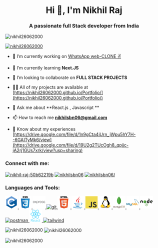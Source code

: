 <h1 align="center">Hi 👋, I'm Nikhil Raj</h1>
<h3 align="center">A passionate full Stack developer from India</h3>

<p align="left"> <img src="https://komarev.com/ghpvc/?username=nikhil26062000&label=Profile%20views&color=0e75b6&style=flat" alt="nikhil26062000" /> </p>

<p align="left"> <a href="https://github.com/ryo-ma/github-profile-trophy"><img src="https://github-profile-trophy.vercel.app/?username=nikhil26062000" alt="nikhil26062000" /></a> </p>

- 🔭 I’m currently working on [WhatsApp web-CLONE ✌️](https://github.com/Nikhil26062000/Whatsapp-Clone-v1.0)

- 🌱 I’m currently learning **Next.JS**

- 👯 I’m looking to collaborate on **FULL STACK PROJECTS**

- 👨‍💻 All of my projects are available at [https://nikhil26062000.github.io/Portfolio/](https://nikhil26062000.github.io/Portfolio/)

- 💬 Ask me about **React.js , Javascript **

- 📫 How to reach me **nikhilsbn06@gmail.com**

- 📄 Know about my experiences [https://drive.google.com/file/d/1n9gCta4iUrn_jWpu5hY7H--6GAITyMk6/view](https://drive.google.com/file/d/19U2g2TUcOgh8_qpjjc-jA2rj1GUs7xrk/view?usp=sharing)

<h3 align="left">Connect with me:</h3>
<p align="left">
<a href="https://linkedin.com/in/nikhil-raj-50b62219b" target="blank"><img align="center" src="https://raw.githubusercontent.com/rahuldkjain/github-profile-readme-generator/master/src/images/icons/Social/linked-in-alt.svg" alt="nikhil-raj-50b62219b" height="30" width="40" /></a>
<a href="https://www.hackerrank.com/nikhilsbn06" target="blank"><img align="center" src="https://raw.githubusercontent.com/rahuldkjain/github-profile-readme-generator/master/src/images/icons/Social/hackerrank.svg" alt="nikhilsbn06" height="30" width="40" /></a>
<a href="https://www.leetcode.com/nikhilsbn06/" target="blank"><img align="center" src="https://raw.githubusercontent.com/rahuldkjain/github-profile-readme-generator/master/src/images/icons/Social/leet-code.svg" alt="nikhilsbn06/" height="30" width="40" /></a>
</p>

<h3 align="left">Languages and Tools:</h3>
<p align="left"> <a href="https://www.cprogramming.com/" target="_blank" rel="noreferrer"> <img src="https://raw.githubusercontent.com/devicons/devicon/master/icons/c/c-original.svg" alt="c" width="40" height="40"/> </a> <a href="https://www.w3schools.com/css/" target="_blank" rel="noreferrer"> <img src="https://raw.githubusercontent.com/devicons/devicon/master/icons/css3/css3-original-wordmark.svg" alt="css3" width="40" height="40"/> </a> <a href="https://expressjs.com" target="_blank" rel="noreferrer"> <img src="https://raw.githubusercontent.com/devicons/devicon/master/icons/express/express-original-wordmark.svg" alt="express" width="40" height="40"/> </a> <a href="https://git-scm.com/" target="_blank" rel="noreferrer"> <img src="https://www.vectorlogo.zone/logos/git-scm/git-scm-icon.svg" alt="git" width="40" height="40"/> </a> <a href="https://www.w3.org/html/" target="_blank" rel="noreferrer"> <img src="https://raw.githubusercontent.com/devicons/devicon/master/icons/html5/html5-original-wordmark.svg" alt="html5" width="40" height="40"/> </a> <a href="https://www.java.com" target="_blank" rel="noreferrer"> <img src="https://raw.githubusercontent.com/devicons/devicon/master/icons/java/java-original.svg" alt="java" width="40" height="40"/> </a> <a href="https://developer.mozilla.org/en-US/docs/Web/JavaScript" target="_blank" rel="noreferrer"> <img src="https://raw.githubusercontent.com/devicons/devicon/master/icons/javascript/javascript-original.svg" alt="javascript" width="40" height="40"/> </a> <a href="https://www.linux.org/" target="_blank" rel="noreferrer"> <img src="https://raw.githubusercontent.com/devicons/devicon/master/icons/linux/linux-original.svg" alt="linux" width="40" height="40"/> </a> <a href="https://www.mongodb.com/" target="_blank" rel="noreferrer"> <img src="https://raw.githubusercontent.com/devicons/devicon/master/icons/mongodb/mongodb-original-wordmark.svg" alt="mongodb" width="40" height="40"/> </a> <a href="https://www.mysql.com/" target="_blank" rel="noreferrer"> <img src="https://raw.githubusercontent.com/devicons/devicon/master/icons/mysql/mysql-original-wordmark.svg" alt="mysql" width="40" height="40"/> </a> <a href="https://nodejs.org" target="_blank" rel="noreferrer"> <img src="https://raw.githubusercontent.com/devicons/devicon/master/icons/nodejs/nodejs-original-wordmark.svg" alt="nodejs" width="40" height="40"/> </a> <a href="https://postman.com" target="_blank" rel="noreferrer"> <img src="https://www.vectorlogo.zone/logos/getpostman/getpostman-icon.svg" alt="postman" width="40" height="40"/> </a> <a href="https://reactjs.org/" target="_blank" rel="noreferrer"> <img src="https://raw.githubusercontent.com/devicons/devicon/master/icons/react/react-original-wordmark.svg" alt="react" width="40" height="40"/> </a> <a href="https://tailwindcss.com/" target="_blank" rel="noreferrer"> <img src="https://www.vectorlogo.zone/logos/tailwindcss/tailwindcss-icon.svg" alt="tailwind" width="40" height="40"/> </a> </p>

<p><img align="left" src="https://github-readme-stats.vercel.app/api/top-langs?username=nikhil26062000&show_icons=true&locale=en&layout=compact" alt="nikhil26062000" /></p>

<p>&nbsp;<img align="center" src="https://github-readme-stats.vercel.app/api?username=nikhil26062000&show_icons=true&locale=en" alt="nikhil26062000" /></p>

<p><img align="center" src="https://github-readme-streak-stats.herokuapp.com/?user=nikhil26062000&" alt="nikhil26062000" /></p>
